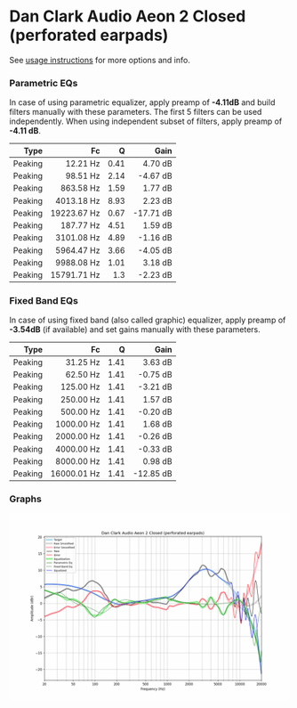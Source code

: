 # Dan Clark Audio Aeon 2 Closed (perforated earpads)
See [usage instructions](https://github.com/jaakkopasanen/AutoEq#usage) for more options and info.

### Parametric EQs
In case of using parametric equalizer, apply preamp of **-4.11dB** and build filters manually
with these parameters. The first 5 filters can be used independently.
When using independent subset of filters, apply preamp of **-4.11 dB**.

| Type    | Fc          |    Q | Gain      |
|--------:|------------:|-----:|----------:|
| Peaking | 12.21 Hz    | 0.41 | 4.70 dB   |
| Peaking | 98.51 Hz    | 2.14 | -4.67 dB  |
| Peaking | 863.58 Hz   | 1.59 | 1.77 dB   |
| Peaking | 4013.18 Hz  | 8.93 | 2.23 dB   |
| Peaking | 19223.67 Hz | 0.67 | -17.71 dB |
| Peaking | 187.77 Hz   | 4.51 | 1.59 dB   |
| Peaking | 3101.08 Hz  | 4.89 | -1.16 dB  |
| Peaking | 5964.47 Hz  | 3.66 | -4.05 dB  |
| Peaking | 9988.08 Hz  | 1.01 | 3.18 dB   |
| Peaking | 15791.71 Hz | 1.3  | -2.23 dB  |

### Fixed Band EQs
In case of using fixed band (also called graphic) equalizer, apply preamp of **-3.54dB**
(if available) and set gains manually with these parameters.

| Type    | Fc          |    Q | Gain      |
|--------:|------------:|-----:|----------:|
| Peaking | 31.25 Hz    | 1.41 | 3.63 dB   |
| Peaking | 62.50 Hz    | 1.41 | -0.75 dB  |
| Peaking | 125.00 Hz   | 1.41 | -3.21 dB  |
| Peaking | 250.00 Hz   | 1.41 | 1.57 dB   |
| Peaking | 500.00 Hz   | 1.41 | -0.20 dB  |
| Peaking | 1000.00 Hz  | 1.41 | 1.68 dB   |
| Peaking | 2000.00 Hz  | 1.41 | -0.26 dB  |
| Peaking | 4000.00 Hz  | 1.41 | -0.33 dB  |
| Peaking | 8000.00 Hz  | 1.41 | 0.98 dB   |
| Peaking | 16000.01 Hz | 1.41 | -12.85 dB |

### Graphs
![](./Dan%20Clark%20Audio%20Aeon%202%20Closed%20(perforated%20earpads).png)